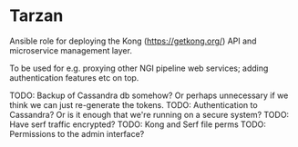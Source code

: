 # Tarzan 

Ansible role for deploying the Kong (https://getkong.org/) API and microservice management layer. 

To be used for e.g. proxying other NGI pipeline web services; adding authentication features etc on top.

TODO: Backup of Cassandra db somehow? Or perhaps unnecessary if we think we can just re-generate the tokens.
TODO: Authentication to Cassandra? Or is it enough that we're running on a secure system? 
TODO: Have serf traffic encrypted? 
TODO: Kong and Serf file perms
TODO: Permissions to the admin interface? 
